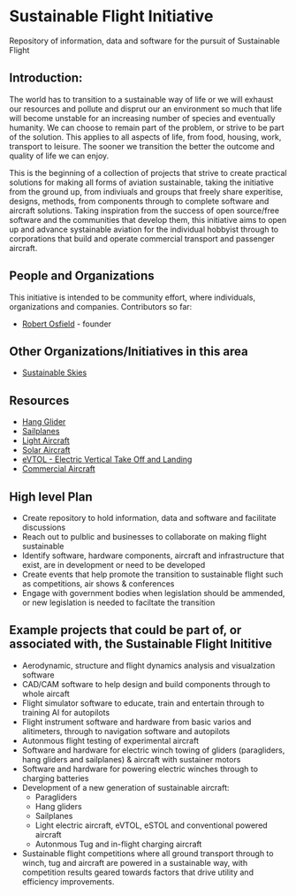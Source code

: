 # Sustainable Flight Initiative
Repository of information, data and software for the pursuit of Sustainable Flight

## Introduction:
The world has to transition to a sustainable way of life or we will exhaust our resources and pollute and disprut our an environment so much that life will become unstable for an increasing number of species and eventually humanity. We can choose to remain part of the problem, or strive to be part of the solution. This applies to all aspects of life, from food, housing, work, transport to leisure.  The sooner we transition the better the outcome and quality of life we can enjoy.

This is the beginning of a collection of projects that strive to create practical solutions for making all forms of aviation sustainable, taking the initiative from the ground up, from indiviuals and groups that freely share experitise, designs, methods, from components through to complete software and aircraft solutions. Taking inspiration from the success of open source/free software and the communities that develop them, this initiative aims to open up and advance systainable aviation for the individual hobbyist through to corporations that build and operate commercial transport and passenger aircraft.

## People and Organizations

This initiative is intended to be community effort, where individuals, organizations and companies.  Contributors so far:

* [Robert Osfield](people/RobertOsfield.md) - founder

## Other Organizations/Initiatives in this area

* [Sustainable Skies](https://sustainableskies.org/)

## Resources
* [Hang Glider](hang_glider/hang_glider.md)
* [Sailplanes](sailplane/sailplane.md)
* [Light Aircraft](light_aircraft/light_aircraft.md)
* [Solar Aircraft](solar/solar.md)
* [eVTOL - Electric Vertical Take Off and Landing](VTOL/eVTOL.md)
* [Commercial Aircraft](commercial/commericial.md)


## High level Plan
* Create repository to hold information, data and software and facilitate discussions
* Reach out to pulblic and businesses to collaborate on making flight sustainable
* Identify software, hardware components, aircraft and infrastructure that exist, are in development or need to be developed
* Create events that help promote the transition to sustainable flight such as competitions, air shows & conferences
* Engage with government bodies when legislation should be ammended, or new legislation is needed to faciltate the transition

## Example projects that could be part of, or associated with, the Sustainable Flight Inititive
* Aerodynamic, structure and flight dynamics analysis and visualzation software
* CAD/CAM software to help design and build components through to whole aircaft
* Flight simulator software to educate, train and entertain through to training AI for autopilots
* Flight instrument software and hardware from basic varios and alitimeters, through to navigation software and autopilots
* Autonmous flight testing of experimental aircraft
* Software and hardware for electric winch towing of gliders (paragliders, hang gliders and sailplanes) & aircraft with sustainer motors
* Software and hardware for powering electric winches through to charging batteries
* Development of a new generation of sustainable aircraft:
    * Paragliders
    * Hang gliders
    * Sailplanes
    * Light electric aircraft, eVTOL, eSTOL and conventional powered aircraft
    * Autonmous Tug and in-flight charging aircraft
 * Sustainable flight competitions where all ground transport through to winch, tug and aircraft are powered in a sustainable way, with competition results geared towards factors that drive utility and efficiency improvements.


